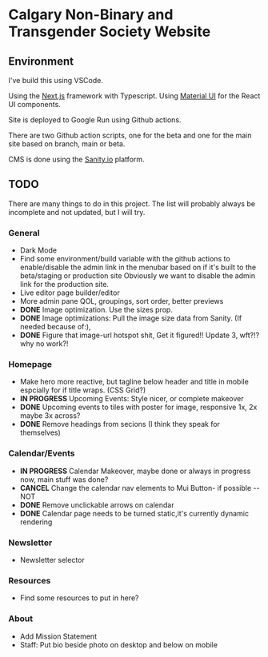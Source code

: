 # Calgary Non-Binary and Transgender Society Website

## Environment

I've build this using VSCode.

Using the [Next.js](https://nextjs.org) framework with Typescript. Using [Material UI](https://mui.com) for the React UI components. 

Site is deployed to Google Run using Github actions.

There are two Github action scripts, one for the beta and one for the main site based on branch, main or beta.

CMS is done using the [Sanity.io](https://www.sanity.io) platform.

## TODO

There are many things to do in this project. The list will probably always be incomplete and not updated, but I will try.

### General

- Dark Mode
- Find some environment/build variable with the github actions to enable/disable the admin link in the menubar based on if it's built to the beta/staging or production site Obviously we want to disable the admin link for the production site.
- Live editor page builder/editor
- More admin pane QOL, groupings, sort order, better previews
- **DONE** Image optimization. Use the sizes prop.
- **DONE** Image optimizations: Pull the image size data from Sanity. (If needed because of:),
- **DONE** Figure that image-url hotspot shit, Get it figured!! Update 3, wft?!? why no work?!

### Homepage

- Make hero more reactive, but tagline below header and title in mobile espcially for if title wraps. (CSS Grid?)
- **IN PROGRESS** Upcoming Events: Style nicer, or complete makeover
- **DONE**  Upcoming events to tiles with poster for image, responsive 1x, 2x maybe 3x across?
- **DONE** Remove headings from secions (I think they speak for themselves)

### Calendar/Events

- **IN PROGRESS** Calendar Makeover, maybe done or always in progress now, main stuff was done?
- **CANCEL** Change the calendar nav elements to Mui Button- if possible -- NOT
- **DONE** Remove unclickable arrows on calendar
- **DONE** Calendar page needs to be turned static,it's currently dynamic rendering 

### Newsletter

- Newsletter selector

### Resources

- Find some resources to put in here?

### About

- Add Mission Statement
- Staff: Put bio beside photo on desktop and below on mobile
